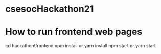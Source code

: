 # csesocHackathon21

# How to run frontend web pages
cd hackathon\frontend
npm install or yarn install
npm start or yarn start